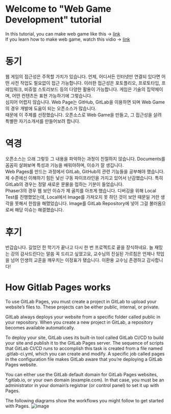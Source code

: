 # Welcome to "Web Game Development" tutorial
In this tutorial, you can make web game like this -> [link](http://copomos00.ajousw.kr/phaser3/)  
If you learn how to make web game, watch this vidio -> [link]()
# 동기
웹 게임의 접근성은 주목할 가치가 있습니다. 언제, 어디서든 인터넷만 연결되 있다면 어떤 사전 작업도 필요없이 접근 가능합니다. 이러한 접근성은 포토플리오, 프로토타입, 프레임워크, 비쥬얼 스토리보드 등의 다양한 활용이 가능합니다. 게임은 기술의 집약체이며, 어떤 컨텐츠든 표현 가능하기에 그렇습니다.  
심지어 어렵지 않습니다. Web Page는 GitHub, GitLab을 이용하면 되며 Web Game의 경우 개발에 도움이 되는 오픈소스가 많습니다.  
때문에 이 주제를 선정했습니다. 오픈소스로 Web Game을 만들고, 그 접근성을 살려 특별한 자기소개서를 만들어보려 합니다.
# 역경
오픈소스는 으래 그렇듯 그 내용을 파악하는 과정이 친절하지 않습니다. Documents를 꼼꼼히 살펴보며 특성과 기능을 배워야하며, 이슈가 잘 생깁니다.   
Web Pages를 만드는 과정에서 GitLab, GitHub의 관련 기능들을 공부해야 했습니다. 제 수준에선 이해하기 힘든 낯선 구동 파이프라인을 가지고 있어서 난감했습니다. 특히 GitLab의 경우는 정말 새로운 문물을 접하는 기분이 들었습니다.  
Phaser3의 경우 웹 보안 이슈가 제 골치를 아프게 했습니다. 디버깅을 위해 Local Test를 진행했었는데, Local에서 Image를 가져오지 못 하던 것이 보안 때문일 거란 생각을 못해서 한참을 해맸었습니다. Image를 GitLab Repository에 넣어 그걸 불러옴으로써 해당 이슈는 해결했습니다.
# 후기
반갑습니다. 길었던 한 학기가 끝나고 다시 한 번 프로젝트로 끝을 장식하네요. 늘 재밌는 강의 감사드린다는 말씀 꼭 드리고 싶었고요, 교수님의 진실된 가르침은 언제나 학업을 넘어 인생의 교훈을 깨우치는 이정표가 됐습니다. 이환용 교수님 존경하고 감사합니다!
# How Gitlab Pages works
To use GitLab Pages, you must create a project in GitLab to upload your website’s files to. These projects can be either public, internal, or private.

GitLab always deploys your website from a specific folder called public in your repository. When you create a new project in GitLab, a repository becomes available automatically.

To deploy your site, GitLab uses its built-in tool called GitLab CI/CD to build your site and publish it to the GitLab Pages server. The sequence of scripts that GitLab CI/CD runs to accomplish this task is created from a file named .gitlab-ci.yml, which you can create and modify. A specific job called pages in the configuration file makes GitLab aware that you’re deploying a GitLab Pages website.

You can either use the GitLab default domain for GitLab Pages websites, *.gitlab.io, or your own domain (example.com). In that case, you must be an administrator in your domain’s registrar (or control panel) to set it up with Pages.

The following diagrams show the workflows you might follow to get started with Pages.
![image](https://docs.gitlab.com/ee/user/project/pages/img/new_project_for_pages_v12_5.png)
